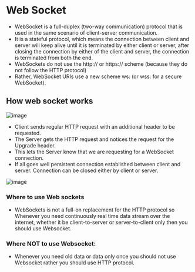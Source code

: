 # Web Socket
- WebSocket is a full-duplex (two-way communication) protocol that is used in the same scenario of client-server communication.
- It is a stateful protocol, which means the connection between client and server will keep alive until it is terminated by either client or server, after closing the connection by either of the client and server, the connection is terminated from both the end.
- WebSockets do not use the http:// or https:// scheme (because they do not follow the HTTP protocol)
- Rather, WebSocket URIs use a new scheme ws: (or wss: for a secure WebSocket).
## How web socket works
![image](https://github.com/pratt0007/TIL/assets/100209212/d6c14fa5-264c-4626-a320-2c4c609e752f)
- Client sends regular HTTP request with an additional header to be requested.
- The Server gets the HTTP request and notices the request for the Upgrade header.
- This lets the Server know that we are requesting for a WebSocket connection.
- If all goes well persistent connection established between client and server. Connection can be closed either by client or server.

![image](https://github.com/pratt0007/TIL/assets/100209212/62480d24-beb8-4ccc-88ea-64f5cf8a2f45)

### Where to use Web sockets
- WebSockets is not a full-on replacement for the HTTP protocol so Whenever you need continuously real time data stream over the internet, whether it be client-to-server or server-to-client only then you should use Websocket.

### Where NOT to use Websocket:
- Whenever you need old data or data only once you should not use Websocket rather you should use HTTP protocol.
